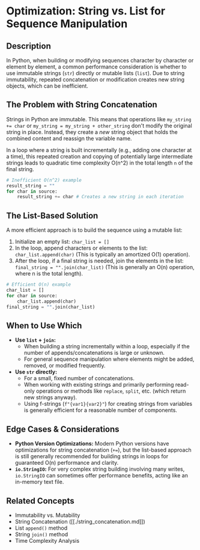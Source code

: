 # Optimization: String vs. List for Sequence Manipulation

## Description

In Python, when building or modifying sequences character by character or element by element, a common performance consideration is whether to use immutable strings (`str`) directly or mutable lists (`list`). Due to string immutability, repeated concatenation or modification creates new string objects, which can be inefficient.

## The Problem with String Concatenation

Strings in Python are immutable. This means that operations like `my_string += char` or `my_string = my_string + other_string` don't modify the original string in place. Instead, they create a *new* string object that holds the combined content and reassign the variable name.

In a loop where a string is built incrementally (e.g., adding one character at a time), this repeated creation and copying of potentially large intermediate strings leads to quadratic time complexity O(n^2) in the total length `n` of the final string.

```python
# Inefficient O(n^2) example
result_string = ""
for char in source:
    result_string += char # Creates a new string in each iteration
```

## The List-Based Solution

A more efficient approach is to build the sequence using a mutable list:

1.  Initialize an empty list: `char_list = []`
2.  In the loop, append characters or elements to the list: `char_list.append(char)` (This is typically an amortized O(1) operation).
3.  After the loop, if a final string is needed, join the elements in the list: `final_string = "".join(char_list)` (This is generally an O(n) operation, where n is the total length).

```python
# Efficient O(n) example
char_list = []
for char in source:
    char_list.append(char)
final_string = "".join(char_list)
```

## When to Use Which

*   **Use `list` + `join`:**
    *   When building a string incrementally within a loop, especially if the number of appends/concatenations is large or unknown.
    *   For general sequence manipulation where elements might be added, removed, or modified frequently.
*   **Use `str` directly:**
    *   For a small, fixed number of concatenations.
    *   When working with existing strings and primarily performing read-only operations or methods like `replace`, `split`, etc. (which return new strings anyway).
    *   Using f-strings (`f"{var1}{var2}"`) for creating strings from variables is generally efficient for a reasonable number of components.

## Edge Cases & Considerations

*   **Python Version Optimizations:** Modern Python versions have optimizations for string concatenation (`+=`), but the list-based approach is still generally recommended for building strings in loops for guaranteed O(n) performance and clarity.
*   **`io.StringIO`:** For very complex string building involving many writes, `io.StringIO` can sometimes offer performance benefits, acting like an in-memory text file.

## Related Concepts

*   Immutability vs. Mutability
*   String Concatenation ([[./string_concatenation.md]])
*   List `append()` method
*   String `join()` method
*   Time Complexity Analysis 